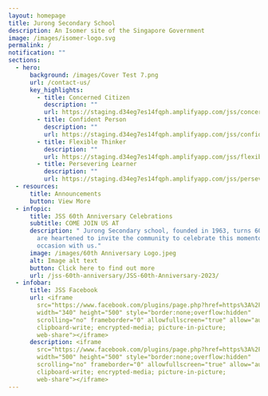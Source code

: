 ```yaml
---
layout: homepage
title: Jurong Secondary School
description: An Isomer site of the Singapore Government
image: /images/isomer-logo.svg
permalink: /
notification: ""
sections:
  - hero:
      background: /images/Cover Test 7.png
      url: /contact-us/
      key_highlights:
        - title: Concerned Citizen
          description: ""
          url: https://staging.d34eg7es14fqph.amplifyapp.com/jss/concerned-citizen
        - title: Confident Person
          description: ""
          url: https://staging.d34eg7es14fqph.amplifyapp.com/jss/confident-person
        - title: Flexible Thinker
          description: ""
          url: https://staging.d34eg7es14fqph.amplifyapp.com/jss/flexible-thinker
        - title: Persevering Learner
          description: ""
          url: https://staging.d34eg7es14fqph.amplifyapp.com/jss/persevering-learner
  - resources:
      title: Announcements
      button: View More
  - infopic:
      title: JSS 60th Anniversary Celebrations
      subtitle: COME JOIN US AT
      description: " Jurong Secondary school, founded in 1963, turns 60 this year.  We
        are heartened to invite the community to celebrate this momentous
        occasion with us."
      image: /images/60th Anniversary Logo.jpeg
      alt: Image alt text
      button: Click here to find out more
      url: /jss-60th-anniversary/JSS-60th-Anniversary-2023/
  - infobar:
      title: JSS Facebook
      url: <iframe
        src="https://www.facebook.com/plugins/page.php?href=https%3A%2F%2Fwww.facebook.com%2FJurongSecSch&tabs=timeline&width=340&height=500&small_header=false&adapt_container_width=true&hide_cover=false&show_facepile=true&appId"
        width="340" height="500" style="border:none;overflow:hidden"
        scrolling="no" frameborder="0" allowfullscreen="true" allow="autoplay;
        clipboard-write; encrypted-media; picture-in-picture;
        web-share"></iframe>
      description: <iframe
        src="https://www.facebook.com/plugins/page.php?href=https%3A%2F%2Fwww.facebook.com%2FJurongSecSch&tabs=timeline&width=500&height=500&small_header=false&adapt_container_width=true&hide_cover=false&show_facepile=true&appId"
        width="500" height="500" style="border:none;overflow:hidden"
        scrolling="no" frameborder="0" allowfullscreen="true" allow="autoplay;
        clipboard-write; encrypted-media; picture-in-picture;
        web-share"></iframe>
---
```


